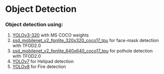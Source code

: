 # Object Detection 

### Object detection using:
1. [YOLOv3-320](https://github.com/tshr-d-dragon/Object_Detection/tree/main/YOLOv3) with MS COCO weights
2. [ssd_mobilenet_v2_fpnlite_320x320_coco17_tpu](https://github.com/tshr-d-dragon/Object_Detection/tree/main/ssd_mobilenet_v2_fpnlite_320x320_coco17_tpu) for face-mask detection with TFOD2.0  
3. [ssd_mobilenet_v2_fpnlite_640x640_coco17_tpu](https://github.com/tshr-d-dragon/Object_Detection/tree/main/ssd_mobilenet_v2_fpnlite_640x640_coco17_tpu) for pothole detection with TFOD2.0
4. [YOLOv7](https://github.com/tshr-d-dragon/Object_Detection/tree/main/YOLOv7) for Helipad detection
5. [YOLOv8](https://github.com/tshr-d-dragon/Object_Detection/tree/main/yolov8) for Fire detection

